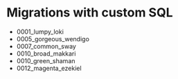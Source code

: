 # Migrations with custom SQL

- 0001_lumpy_loki
- 0005_gorgeous_wendigo
- 0007_common_sway
- 0010_broad_makkari
- 0010_green_shaman
- 0012_magenta_ezekiel
